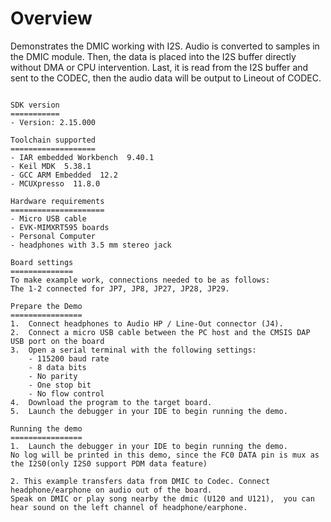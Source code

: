 Overview
========
Demonstrates the DMIC working with I2S. Audio is converted to samples in the DMIC module.
Then, the data is placed into the I2S buffer directly without DMA or CPU intervention. Last, it is read from the I2S buffer and sent
to the CODEC, then the audio data will be output to Lineout of CODEC.
~~~~~~~~~~~~~~~~~~~~~~~~~~~~~~~~~~~

SDK version
===========
- Version: 2.15.000

Toolchain supported
===================
- IAR embedded Workbench  9.40.1
- Keil MDK  5.38.1
- GCC ARM Embedded  12.2
- MCUXpresso  11.8.0

Hardware requirements
=====================
- Micro USB cable
- EVK-MIMXRT595 boards
- Personal Computer
- headphones with 3.5 mm stereo jack

Board settings
==============
To make example work, connections needed to be as follows:
The 1-2 connected for JP7, JP8, JP27, JP28, JP29.

Prepare the Demo
================
1.  Connect headphones to Audio HP / Line-Out connector (J4).
2.  Connect a micro USB cable between the PC host and the CMSIS DAP USB port on the board
3.  Open a serial terminal with the following settings:
    - 115200 baud rate
    - 8 data bits
    - No parity
    - One stop bit
    - No flow control
4.  Download the program to the target board.
5.  Launch the debugger in your IDE to begin running the demo.

Running the demo
================
1.  Launch the debugger in your IDE to begin running the demo.
No log will be printed in this demo, since the FC0 DATA pin is mux as the I2S0(only I2S0 support PDM data feature)

2. This example transfers data from DMIC to Codec. Connect headphone/earphone on audio out of the board.
Speak on DMIC or play song nearby the dmic (U120 and U121),  you can hear sound on the left channel of headphone/earphone.

